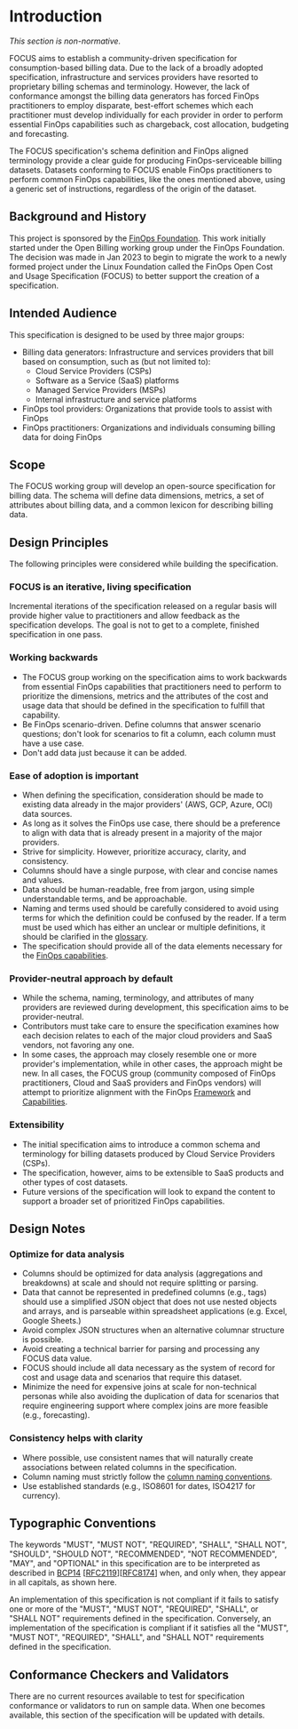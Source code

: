 # Introduction

*This section is non-normative.*

FOCUS aims to establish a community-driven specification for consumption-based billing data. Due to the lack of a broadly adopted specification, infrastructure and services providers have resorted to proprietary billing schemas and terminology. However, the lack of conformance amongst the billing data generators has forced FinOps practitioners to employ disparate, best-effort schemes which each practitioner must develop individually for each provider in order to perform essential FinOps capabilities such as chargeback, cost allocation, budgeting and forecasting.

The FOCUS specification's schema definition and FinOps aligned terminology provide a clear guide for producing FinOps-serviceable billing datasets. Datasets conforming to FOCUS enable FinOps practitioners to perform common FinOps capabilities, like the ones mentioned above, using a generic set of instructions, regardless of the origin of the dataset.

## Background and History

This project is sponsored by the [FinOps Foundation][FODO]. This work initially started under the Open Billing working group under the FinOps Foundation. The decision was made in Jan 2023 to begin to migrate the work to a newly formed project under the Linux Foundation called the FinOps Open Cost and Usage Specification (FOCUS) to better support the creation of a specification.

## Intended Audience

This specification is designed to be used by three major groups:

* Billing data generators: Infrastructure and services providers that bill based on consumption, such as (but not limited to):
  * Cloud Service Providers (CSPs)
  * Software as a Service (SaaS) platforms
  * Managed Service Providers (MSPs)
  * Internal infrastructure and service platforms
* FinOps tool providers: Organizations that provide tools to assist with FinOps
* FinOps practitioners: Organizations and individuals consuming billing data for doing FinOps

## Scope

The FOCUS working group will develop an open-source specification for billing data. The schema will define data dimensions, metrics, a set of attributes about billing data, and a common lexicon for describing billing data.

## Design Principles

The following principles were considered while building the specification.

### FOCUS is an iterative, living specification

Incremental iterations of the specification released on a regular basis will provide higher value to practitioners and allow feedback as the specification develops. The goal is not to get to a complete, finished specification in one pass.

### Working backwards

* The FOCUS group working on the specification aims to work backwards from essential FinOps capabilities that practitioners need to perform to prioritize the dimensions, metrics and the attributes of the cost and usage data that should be defined in the specification to fulfill that capability.
* Be FinOps scenario-driven. Define columns that answer scenario questions; don't look for scenarios to fit a column, each column must have a use case.
* Don't add data just because it can be added.

### Ease of adoption is important

* When defining the specification, consideration should be made to existing data already in the major providers' (AWS, GCP, Azure, OCI) data sources.
* As long as it solves the FinOps use case, there should be a preference to align with data that is already present in a majority of the major providers.
* Strive for simplicity. However, prioritize accuracy, clarity, and consistency.
* Columns should have a single purpose, with clear and concise names and values.
* Data should be human-readable, free from jargon, using simple understandable terms, and be approachable.
* Naming and terms used should be carefully considered to avoid using terms for which the definition could be confused by the reader. If a term must be used which has either an unclear or multiple definitions, it should be clarified in the [glossary](#glossary).
* The specification should provide all of the data elements necessary for the [FinOps capabilities](https://finops.org/framework/capabilities).

### Provider-neutral approach by default

* While the schema, naming, terminology, and attributes of many providers are reviewed during development, this specification aims to be provider-neutral.
* Contributors must take care to ensure the specification examines how each decision relates to each of the major cloud providers and SaaS vendors, not favoring any one.
* In some cases, the approach may closely resemble one or more provider's implementation, while in other cases, the approach might be new. In all cases, the FOCUS group (community composed of FinOps practitioners, Cloud and SaaS providers and FinOps vendors) will attempt to prioritize alignment with the FinOps [Framework][FODOF] and [Capabilities][FODOFC].

### Extensibility

* The initial specification aims to introduce a common schema and terminology for billing datasets produced by Cloud Service Providers (CSPs).
* The specification, however, aims to be extensible to SaaS products and other types of cost datasets.
* Future versions of the specification will look to expand the content to support a broader set of prioritized FinOps capabilities.

## Design Notes

### Optimize for data analysis

* Columns should be optimized for data analysis (aggregations and breakdowns) at scale and should not require splitting or parsing.
* Data that cannot be represented in predefined columns (e.g., tags) should use a simplified JSON object that does not use nested objects and arrays, and is parseable within spreadsheet applications (e.g. Excel, Google Sheets.)
* Avoid complex JSON structures when an alternative columnar structure is possible.
* Avoid creating a technical barrier for parsing and processing any FOCUS data value.
* FOCUS should include all data necessary as the system of record for cost and usage data and scenarios that require this dataset.
* Minimize the need for expensive joins at scale for non-technical personas while also avoiding the duplication of data for scenarios that require engineering support where complex joins are more feasible (e.g., forecasting).

### Consistency helps with clarity

* Where possible, use consistent names that will naturally create associations between related columns in the specification.
* Column naming must strictly follow the [column naming conventions](#columnnamingconvention).
* Use established standards (e.g., ISO8601 for dates, ISO4217 for currency).

## Typographic Conventions

The keywords "MUST", "MUST NOT", "REQUIRED", "SHALL", "SHALL NOT", "SHOULD", "SHOULD NOT", "RECOMMENDED", "NOT RECOMMENDED", "MAY", and "OPTIONAL" in this specification are to be interpreted as described in [BCP14](https://tools.ietf.org/html/bcp14) [[RFC2119](https://tools.ietf.org/html/rfc2119)][[RFC8174](https://tools.ietf.org/html/rfc8174)] when, and only when, they appear in all capitals, as shown here.

An implementation of this specification is not compliant if it fails to satisfy one or more of the "MUST", "MUST NOT", "REQUIRED", "SHALL", or "SHALL NOT" requirements defined in the specification. Conversely, an implementation of the specification is compliant if it satisfies all the "MUST", "MUST NOT", "REQUIRED", "SHALL", and "SHALL NOT" requirements defined in
the specification.

## Conformance Checkers and Validators

There are no current resources available to test for specification conformance or validators to run on sample data. When one becomes available, this section of the specification will be updated with details.

[FODO]: https://www.finops.org
[FODOF]: https://www.finops.org/framework/
[FODOFC]: https://www.finops.org/framework/capabilities/
